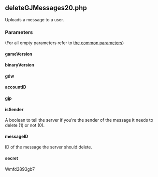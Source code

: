 ## deleteGJMessages20.php
Uploads a message to a user.
### Parameters
(For all empty parameters refer to [the common parameters](https://github.com/SMJSGaming/GDDocs/blob/master/endpoints/common_parameters.md))
#### gameVersion
#### binaryVersion
#### gdw
#### accountID
#### gjp
#### isSender
A boolean to tell the server if you're the sender of the message it needs to delete (1) or not (0).
#### messageID
ID of the message the server should delete.
#### secret
Wmfd2893gb7
